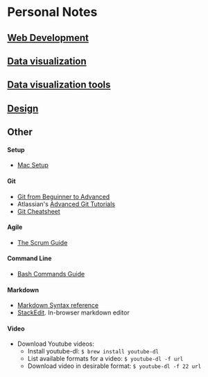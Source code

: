# Personal Notes


## [Web Development](web-development.md)

## [Data visualization](data-visualization.md)

## [Data visualization tools](data-visualization-tools.md)

## [Design](design.md)

## Other

#### Setup
- [Mac Setup](https://sourabhbajaj.com/mac-setup/)

#### Git
- [Git from Beguinner to Advanced](https://www.madebymike.com.au/writing/how-to-git/)
- Atlassian's [Advanced Git Tutorials](https://www.atlassian.com/git/tutorials/advanced-overview)
- [Git Cheatsheet](https://education.github.com/git-cheat-sheet-education.pdf)

#### Agile
- [The Scrum Guide](https://www.scrumguides.org/scrum-guide.html)

#### Command Line
- [Bash Commands Guide](https://medium.com/@duruldalkanat/bash-commands-guide-129c81cbfe87)

#### Markdown
- [Markdown Syntax reference](http://commonmark.org/help/)
- [StackEdit](https://stackedit.io/). In-browser markdown editor

#### Video

- Download Youtube videos:
  - Install youtube-dl: `$ brew install youtube-dl`
  - List available formats for a video: `$ youtube-dl -f url`
  - Download video in desirable format: `$ youtube-dl -f 22 url`
